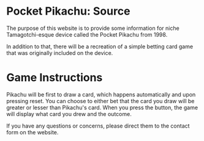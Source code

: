 # Pocket Pikachu: Source
The purpose of this website is to provide some information for niche Tamagotchi-esque device called the Pocket Pikachu from 1998. 

In addition to that, there will be a recreation of a simple betting card game that was originally included on the device.

# Game Instructions
Pikachu will be first to draw a card, which happens automatically and upon pressing reset. You can choose to either bet that the card you draw will be greater or lesser than Pikachu's card. When you press the button, the game will display what card you drew and the outcome.

If you have any questions or concerns, please direct them to the contact form on the website.
